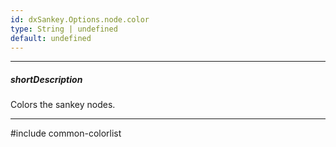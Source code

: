 ```yaml
---
id: dxSankey.Options.node.color
type: String | undefined
default: undefined
---
```

---
##### shortDescription
Colors the sankey nodes.

---
#include common-colorlist